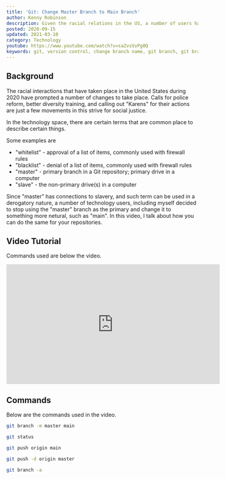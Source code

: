 ```yaml
---
title: 'Git: Change Master Branch to Main Branch'
author: Kenny Robinson
description: Given the racial relations in the US, a number of users have changed the primary branch to "main" instead of "master"
posted: 2020-09-15
updated: 2021-03-10
category: Technology
youtube: https://www.youtube.com/watch?v=saZvsVvPg0Q
keywords: git, version control, change branch name, git branch, git branches, versioning, change git branch name
---
```


## Background

The racial interactions that have taken place in the United States during 2020 have prompted a number of
changes to take place. Calls for police reform, better diversity training, and calling out "Karens" for
their actions are just a few movements in this strive for social justice.

In the technology space, there are certain terms that are common place to describe certain things.

Some examples are

* "whitelist" - approval of a list of items, commonly used with firewall rules
* "blacklist" - denial of a list of items, commonly used with firewall rules
* "master" - primary branch in a Git repository; primary drive in a computer
* "slave" - the non-primary drive(s) in a computer

Since "master" has connections to slavery, and such term can be used in a derogatory nature, a number
of technology users, including myself decided to stop using the "master" branch as the primary and change
it to something more netural, such as "main". In this video, I talk about how you can do the same
for your repositories.

## Video Tutorial

Commands used are below the video.

<iframe width="560" height="315" src="https://www.youtube.com/embed/saZvsVvPg0Q" frameborder="0"
allow="accelerometer; autoplay; clipboard-write; encrypted-media; gyroscope; picture-in-picture"
allowfullscreen></iframe>

## Commands

Below are the commands used in the video. 

```bash
git branch -m master main

git status

git push origin main

git push -d origin master

git branch -a
```
